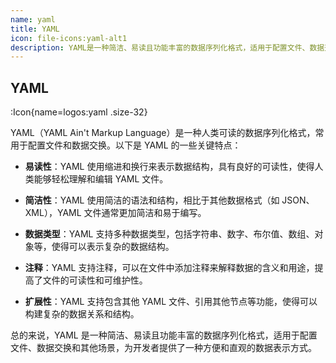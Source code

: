 ```yaml
---
name: yaml
title: YAML
icon: file-icons:yaml-alt1
description: YAML是一种简洁、易读且功能丰富的数据序列化格式，适用于配置文件、数据交换和其他场景，为开发者提供了一种方便和直观的数据表示方式.
---
```


## YAML

:Icon{name=logos:yaml .size-32}

YAML（YAML Ain't Markup Language）是一种人类可读的数据序列化格式，常用于配置文件和数据交换。以下是 YAML 的一些关键特点：

- **易读性**：YAML 使用缩进和换行来表示数据结构，具有良好的可读性，使得人类能够轻松理解和编辑 YAML 文件。

- **简洁性**：YAML 使用简洁的语法和结构，相比于其他数据格式（如 JSON、XML），YAML 文件通常更加简洁和易于编写。

- **数据类型**：YAML 支持多种数据类型，包括字符串、数字、布尔值、数组、对象等，使得可以表示复杂的数据结构。

- **注释**：YAML 支持注释，可以在文件中添加注释来解释数据的含义和用途，提高了文件的可读性和可维护性。

- **扩展性**：YAML 支持包含其他 YAML 文件、引用其他节点等功能，使得可以构建复杂的数据关系和结构。

总的来说，YAML 是一种简洁、易读且功能丰富的数据序列化格式，适用于配置文件、数据交换和其他场景，为开发者提供了一种方便和直观的数据表示方式。
